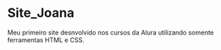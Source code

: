 # Site_Joana
Meu primeiro site desnvolvido nos cursos da Alura utilizando somente ferramentas HTML e CSS. 
